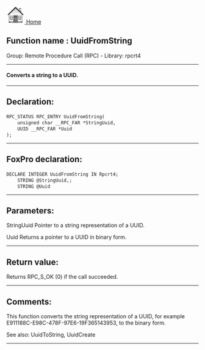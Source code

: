 [<img src="../../images/home.png"> Home ](https://github.com/VFPX/Win32API)  

## Function name : UuidFromString
Group: Remote Procedure Call (RPC) - Library: rpcrt4    
***  


#### Converts a string to a UUID.
***  


## Declaration:
```foxpro  
RPC_STATUS RPC_ENTRY UuidFromString(
	unsigned char __RPC_FAR *StringUuid,
	UUID __RPC_FAR *Uuid
);  
```  
***  


## FoxPro declaration:
```foxpro  
DECLARE INTEGER UuidFromString IN Rpcrt4;
	STRING @StringUuid,;
	STRING @Uuid  
```  
***  


## Parameters:
StringUuid
Pointer to a string representation of a UUID.

Uuid
Returns a pointer to a UUID in binary form.  
***  


## Return value:
Returns RPC_S_OK (0) if the call succeeded.  
***  


## Comments:
This function converts the string representation of a UUID, for example E911188C-E98C-478F-97E6-19F365143953, to the binary form.  
  
See also: UuidToString, UuidCreate   
  
***  

